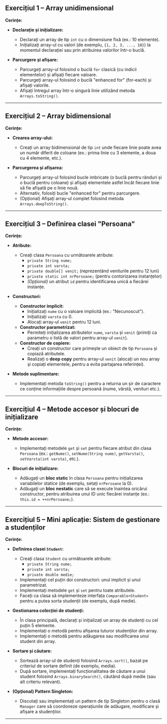 

## Exercițiul 1 – Array unidimensional

**Cerințe:**

- **Declarație și inițializare:**
  - Declarați un array de tip `int` cu o dimensiune fixă (ex.: 10 elemente).
  - Inițializați array-ul cu valori (de exemplu, `{1, 2, 3, ..., 10}`) la momentul declarației sau prin atribuirea valorilor într-o buclă.

- **Parcurgere și afișare:**
  - Parcurgeți array-ul folosind o buclă `for` clasică (cu indicii elementelor) și afișați fiecare valoare.
  - Parcurgeți array-ul folosind o buclă "enhanced for" (for-each) și afișați valorile.
  - Afișați întregul array într-o singură linie utilizând metoda `Arrays.toString()`.

---

## Exercițiul 2 – Array bidimensional

**Cerințe:**

- **Crearea array-ului:**
  - Creați un array bidimensional de tip `int` unde fiecare linie poate avea un număr diferit de coloane (ex.: prima linie cu 3 elemente, a doua cu 4 elemente, etc.).

- **Parcurgerea și afișarea:**
  - Parcurgeți array-ul folosind bucle imbricate (o buclă pentru rânduri și o buclă pentru coloane) și afișați elementele astfel încât fiecare linie să fie afișată pe o linie nouă.
  - Alternativ, folosiți bucle "enhanced for" pentru parcurgere.
  - (Opțional) Afișați array-ul complet folosind metoda `Arrays.deepToString()`.

---

## Exercițiul 3 – Definirea clasei "Persoana"

**Cerințe:**

- **Atribute:**
  - Creați clasa `Persoana` cu următoarele atribute:
    - `private String nume;`
    - `private int varsta;`
    - `private double[] venit;` (reprezentând veniturile pentru 12 luni)
    - `private static int nrPersoane;` (pentru contorizarea instanțelor)
    - *(Opțional)* un atribut `id` pentru identificarea unică a fiecărei instanțe.

- **Constructori:**
  - **Constructor implicit:**
    - Inițializați `nume` cu o valoare implicită (ex.: "Necunoscut").
    - Inițializați `varsta` cu 0.
    - Alocați array-ul `venit` pentru 12 luni.
  - **Constructor parametrizat:**
    - Permiteți inițializarea atributelor `nume`, `varsta` și `venit` (primiți ca parametru o listă de valori pentru array-ul `venit`).
  - **Constructor de copiere:**
    - Creați un constructor care primește un obiect de tip `Persoana` și copiază atributele.
    - Realizați o **deep copy** pentru array-ul `venit` (alocați un nou array și copiați elementele, pentru a evita partajarea referinței).

- **Metode suplimentare:**
  - Implementați metoda `toString()` pentru a returna un șir de caractere ce conține informațiile despre persoană (nume, vârstă, venituri etc.).


---

## Exercițiul 4 – Metode accesor și blocuri de inițializare

**Cerințe:**

- **Metode accesor:**
  - Implementați metodele `get` și `set` pentru fiecare atribut din clasa `Persoana` (ex.: `getNume()`, `setNume(String nume)`, `getVarsta()`, `setVarsta(int varsta)`, etc.).

- **Blocuri de inițializare:**
  - Adăugați un **bloc static** în clasa `Persoana` pentru inițializarea variabilelor statice (de exemplu, setați `nrPersoane` la 0).
  - Adăugați un **bloc nestatic** care să se execute înaintea oricărui constructor, pentru atribuirea unui ID unic fiecărei instanțe (ex.: `this.id = ++nrPersoane;`).

---

## Exercițiul 5 – Mini aplicație: Sistem de gestionare a studenților

**Cerințe:**

- **Definirea clasei `Student`:**
  - Creați clasa `Student` cu următoarele atribute:
    - `private String nume;`
    - `private int varsta;`
    - `private double medie;`
  - Implementați cel puțin doi constructori: unul implicit și unul parametrizat.
  - Implementați metodele `get` și `set` pentru toate atributele.
  - Faceți ca clasa să implementeze interfața `Comparable<Student>` pentru a putea sorta studenții (de exemplu, după medie).

- **Gestionarea colecției de studenți:**
  - În clasa principală, declarați și inițializați un array de studenți cu cel puțin 5 elemente.
  - Implementați o metodă pentru afișarea tuturor studenților din array.
  - Implementați o metodă pentru adăugarea sau modificarea unui student din array.

- **Sortare și căutare:**
  - Sortează array-ul de studenți folosind `Arrays.sort()`, bazat pe criteriul de sortare definit (de exemplu, media).
  - După sortare, implementați funcționalitatea de căutare a unui student folosind `Arrays.binarySearch()`, căutând după medie (sau alt criteriu relevant).

- **(Opțional) Pattern Singleton:**
  - Discutați sau implementați un pattern de tip Singleton pentru o clasă `Manager` care să coordoneze operațiunile de adăugare, modificare și afișare a studenților.

---